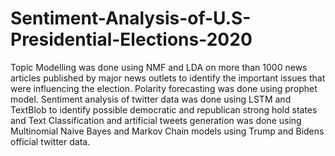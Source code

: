 # Sentiment-Analysis-of-U.S-Presidential-Elections-2020
Topic Modelling was done using NMF and LDA on more than 1000 news articles published by major news outlets to identify the important issues that were influencing the election. Polarity forecasting was done using prophet model. Sentiment analysis of twitter data was done using LSTM and TextBlob to identify possible democratic and republican strong hold states and Text Classification and artificial tweets generation was done using Multinomial Naive Bayes and Markov Chain models using Trump and Bidens official twitter data.
